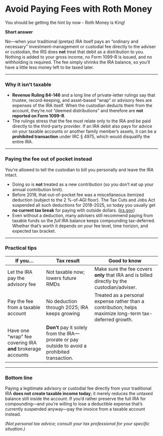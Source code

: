 # Avoid Paying Fees with Roth Money

You should be getting the hint by now - Roth Money is King!



**Short answer**

No—when your traditional (pretax) IRA itself pays an “ordinary and necessary” investment-management or custodial fee directly to the adviser or custodian, the IRS does **not** treat that debit as a distribution to you.  Nothing is added to your gross income, no Form 1099-R is issued, and no withholding is required.  The fee simply shrinks the IRA balance, so you’ll have a little less money left to be taxed later.&#x20;

---

### Why it isn’t taxable

* **Revenue Ruling 84-146** and a long line of private-letter rulings say that trustee, record-keeping, and asset-based “wrap” or advisory fees are expenses of the IRA itself.  When the custodian deducts them from the account, they’re *not* “deemed distributions” and therefore are **not reported on Form 1099-R**.&#x20;
* The rulings stress that the fee must relate only to the IRA and be paid directly to the third-party provider.  If an IRA debit also pays for advice on your taxable accounts or another family member’s assets, it can be a **prohibited transaction** under IRC § 4975, which would disqualify the entire IRA.

---

### Paying the fee **out of pocket** instead

You’re allowed to tell the custodian to bill you personally and leave the IRA intact.

* Doing so is **not** treated as a new contribution (so you don’t eat up your annual contribution limit).&#x20;
* Before 2018, that out-of-pocket fee was a miscellaneous itemized deduction (subject to the 2 %-of-AGI floor). The Tax Cuts and Jobs Act suspended all such deductions for 2018-2025, so today you usually get **no current tax break** for paying with outside dollars. ([irs.gov][1])
* Even without a deduction, many advisers still recommend paying from taxable funds so the *full* IRA balance keeps compounding tax-deferred. Whether that’s worth it depends on your fee level, time horizon, and expected tax bracket.

---

### Practical tips

| If you…                                                     | Tax result                                                                                     | Good to know                                                                                            |
| ----------------------------------------------------------- | ---------------------------------------------------------------------------------------------- | ------------------------------------------------------------------------------------------------------- |
| Let the IRA pay the advisory fee                            | Not taxable now; lowers future RMDs                                                            | Make sure the fee covers **only** that IRA and is billed directly by the custodian/adviser.             |
| Pay the fee from a taxable account                          | No deduction through 2025; IRA keeps growing                                                   | Treated as a personal expense rather than a contribution; helps maximize long-term tax-deferred growth. |
| Have one “wrap” fee covering IRA **and** brokerage accounts | **Don’t** pay it solely from the IRA—prorate or pay outside to avoid a prohibited transaction. |                                                                                                         |

---

### Bottom line

Paying a legitimate advisory or custodial fee directly from your traditional IRA **does not create taxable income today**; it merely reduces the untaxed balance still inside the account.  If you’d rather preserve the full IRA for compounding—and you’re willing to lose a deductible expense that’s currently suspended anyway—pay the invoice from a taxable account instead.

*(Not personal tax advice; consult your tax professional for your specific situation.)*

[1]: https://www.irs.gov/publications/p529?utm_source=chatgpt.com "Publication 529 (12/2020), Miscellaneous Deductions - IRS"
